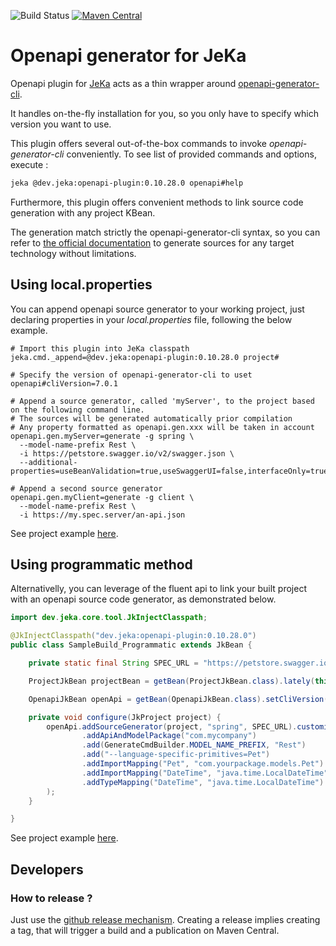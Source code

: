 ![Build Status](https://github.com/jeka-dev/openapi-plugin/actions/workflows/main.yml/badge.svg)
[![Maven Central](https://img.shields.io/maven-central/v/dev.jeka/openapi-plugin)](https://search.maven.org/search?q=g:%22dev.jeka%22%20AND%20a:%22openapi-plugin%22)

# Openapi generator for JeKa

Openapi plugin for [JeKa](https://jeka.dev) acts as a thin wrapper around [openapi-generator-cli](https://openapi-generator.tech/docs/usage).

It handles on-the-fly installation for you, so you only have to specify which version you want to use.

This plugin offers several out-of-the-box commands to invoke *openapi-generator-cli* conveniently. 
To see list of provided commands and options, execute :

```bash
jeka @dev.jeka:openapi-plugin:0.10.28.0 openapi#help
````
Furthermore, this plugin offers convenient methods to link source code generation with any project KBean.

The generation match strictly the openapi-generator-cli syntax, so you can refer to [the official documentation](https://openapi-generator.tech/docs/usage/#generate) 
to generate sources for any target technology without limitations.

## Using local.properties

You can append openapi source generator to your working project, just declaring properties in your *local.properties* file, following the below example.

```properties
# Import this plugin into JeKa classpath
jeka.cmd._append=@dev.jeka:openapi-plugin:0.10.28.0 project#

# Specify the version of openapi-generator-cli to uset
openapi#cliVersion=7.0.1

# Append a source generator, called 'myServer', to the project based on the following command line.
# The sources will be generated automatically prior compilation
# Any property formatted as openapi.gen.xxx will be taken in account
openapi.gen.myServer=generate -g spring \
  --model-name-prefix Rest \
  -i https://petstore.swagger.io/v2/swagger.json \
  --additional-properties=useBeanValidation=true,useSwaggerUI=false,interfaceOnly=true

# Append a second source generator
openapi.gen.myClient=generate -g client \
  --model-name-prefix Rest \
  -i https://my.spec.server/an-api.json
```

See project example [here](./sample-props).

## Using programmatic method

Alternativelly, you can leverage of the fluent api to link your built project with an openapi 
source code generator, as demonstrated below.

```java
import dev.jeka.core.tool.JkInjectClasspath;

@JkInjectClasspath("dev.jeka:openapi-plugin:0.10.28.0")
public class SampleBuild_Programmatic extends JkBean {

    private static final String SPEC_URL = "https://petstore.swagger.io/v2/swagger.json";

    ProjectJkBean projectBean = getBean(ProjectJkBean.class).lately(this::configure);

    OpenapiJkBean openApi = getBean(OpenapiJkBean.class).setCliVersion("7.0.1");

    private void configure(JkProject project) {
        openApi.addSourceGenerator(project, "spring", SPEC_URL).customize(cmdBuilder -> cmdBuilder
                .addApiAndModelPackage("com.mycompany")
                .add(GenerateCmdBuilder.MODEL_NAME_PREFIX, "Rest")
                .add("--language-specific-primitives=Pet")
                .addImportMapping("Pet", "com.yourpackage.models.Pet")
                .addImportMapping("DateTime", "java.time.LocalDateTime")
                .addTypeMapping("DateTime", "java.time.LocalDateTime")
        );
    }

}
```

See project example [here](./sample-props).

## Developers

### How to release ?

Just use the [github release mechanism](https://github.com/jeka-dev/openapi-plugin/releases).
Creating a release implies creating a tag, that will trigger a build and a publication on Maven Central.





